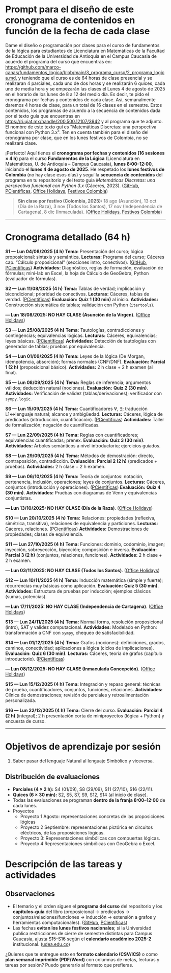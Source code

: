 # Prompt para el diseño de este cronograma de contenidos en función de la fecha de cada clase  

Dame el diseño o programación por clases para el curso de fundamentos de la lógica para estudiantes de Licenciatura en Matemáticas de la Facultad de Educación de la Universidad de Antioquia en el Campus Caucasia de acuerdo el programa del curso que encuentras en: https://github.com/marco-canas/fundamentos_logica/blob/main/3_programa_curso/2_programa_logica.md, y teniendo que el curso es de 64 horas de clase presencial y se realizaran 4 parciales, cada uno de dos horas y se realizarán 6 quices, cada uno de media hora y se empezarán las clases el Lunes 4 de agosto de 2025 en el horario de los lunes de 8 a 12 del medio día. Es decir, te pido el cronograma por fechas y contenidos de cada clase. Así, semanalmente daremos 4 horas de clase, para un total de 16 clases en el semestre. Estos contenidos, los programas de acuerdo a la secuencia de contenidos dada por el texto guía que encuentras en https://ri.ujat.mx/handle/200.500.12107/3942 y al programa que te adjunto. El nombre de este texto guí es "Matemáticas Discretas: una perspectiva funcional con Python 3.x". Ten en cuenta también para el diseño del cronograma por clase, que en los lunes festivos de Colombia, no se realizará clase.   



¡Perfecto! Aquí tienes el **cronograma por fechas y contenidos (16 sesiones × 4 h)** para el curso **Fundamentos de la Lógica** (Licenciatura en Matemáticas, U. de Antioquia – Campus Caucasia), **lunes 8:00–12:00**, iniciando el **lunes 4 de agosto de 2025**. He respetado los **lunes festivos de Colombia** (no hay clase esos días) y seguí la **secuencia de contenidos** del programa en tu repositorio y del texto guía *Matemáticas Discretas: una perspectiva funcional con Python 3.x* (Cáceres, 2023). ([GitHub][1], [PCientíficas][2], [Office Holidays][3], [Festivos Colombia][4])

> **Sin clase por festivo (Colombia, 2025):** 18 ago (Asunción), 13 oct (Día de la Raza), 3 nov (Todos los Santos), 17 nov (Independencia de Cartagena), 8 dic (Inmaculada). ([Office Holidays][3], [Festivos Colombia][4])

---

# Cronograma detallado (64 h)

**S1 — Lun 04/08/2025 (4 h)**
**Tema:** Presentación del curso; lógica proposicional: sintaxis y semántica.
**Lecturas:** Programa del curso; Cáceres cap. “Cálculo proposicional” (secciones intro, conectivos). ([GitHub][1], [PCientíficas][2])
**Actividades:** Diagnóstico, reglas de formación, evaluación de fórmulas; mini-lab en Excel, la hoja de Cálculo de GeoGebra, Python (evaluador de fórmulas).

**S2 — Lun 11/08/2025 (4 h)**
**Tema:** Tablas de verdad; implicación y bicondicional; prioridad de conectivos.
**Lecturas:** Cáceres, tablas de verdad. ([PCientíficas][2])
**Evaluación:** **Quiz 1 (30 min)** al inicio.
**Actividades:** Construcción sistemática de tablas; validación con Python (`itertools`).

**— Lun 18/08/2025: NO HAY CLASE (Asunción de la Virgen)**. ([Office Holidays][3])

**S3 — Lun 25/08/2025 (4 h)**
**Tema:** Tautologías, contradicciones y contingencias; equivalencias lógicas.
**Lecturas:** Cáceres, equivalencias; leyes básicas. ([PCientíficas][2])
**Actividades:** Detección de tautologías con generador de tablas; pruebas por equivalencia.

**S4 — Lun 01/09/2025 (4 h)**
**Tema:** Leyes de la lógica (De Morgan, idempotencia, absorción); formas normales (CNF/DNF).
**Evaluación:** **Parcial 1 (2 h)** (proposicional básico).
**Actividades:** 2 h clase + 2 h examen (al final).

**S5 — Lun 08/09/2025 (4 h)**
**Tema:** Reglas de inferencia; argumentos válidos; deducción natural (nociones).
**Evaluación:** **Quiz 2 (30 min)**.
**Actividades:** Verificación de validez (tablas/derivaciones); verificador con `sympy.logic`.

**S6 — Lun 15/09/2025 (4 h)**
**Tema:** Cuantificadores ∀, ∃; traducción L1↔lenguaje natural; alcance y ambigüedad.
**Lecturas:** Cáceres, lógica de predicados (introducción, cuantificación). ([PCientíficas][2])
**Actividades:** Taller de formalización; negación de cuantificadas.

**S7 — Lun 22/09/2025 (4 h)**
**Tema:** Reglas con cuantificadores; equivalencias cuantificadas; prenex.
**Evaluación:** **Quiz 3 (30 min)**.
**Actividades:** Árboles semánticos a nivel introductorio; ejercicios guiados.

**S8 — Lun 29/09/2025 (4 h)**
**Tema:** Métodos de demostración: directo, contraposición, contradicción.
**Evaluación:** **Parcial 2 (2 h)** (predicados + pruebas).
**Actividades:** 2 h clase + 2 h examen.

**S9 — Lun 06/10/2025 (4 h)**
**Tema:** Teoría de conjuntos: notación, pertenencia, inclusión, operaciones; leyes de conjuntos.
**Lecturas:** Cáceres, conjuntos (introducción y operaciones). ([PCientíficas][2])
**Evaluación:** **Quiz 4 (30 min)**.
**Actividades:** Pruebas con diagramas de Venn y equivalencias conjuntistas.

**— Lun 13/10/2025: NO HAY CLASE (Día de la Raza)**. ([Office Holidays][3])

**S10 — Lun 20/10/2025 (4 h)**
**Tema:** Relaciones: propiedades (reflexiva, simétrica, transitiva), relaciones de equivalencia y particiones.
**Lecturas:** Cáceres, relaciones. ([PCientíficas][2])
**Actividades:** Demostraciones de propiedades; clases de equivalencia.

**S11 — Lun 27/10/2025 (4 h)**
**Tema:** Funciones: dominio, codominio, imagen; inyección, sobreyección, biyección; composición e inversa.
**Evaluación:** **Parcial 3 (2 h)** (conjuntos, relaciones, funciones).
**Actividades:** 2 h clase + 2 h examen.

**— Lun 03/11/2025: NO HAY CLASE (Todos los Santos)**. ([Office Holidays][3])

**S12 — Lun 10/11/2025 (4 h)**
**Tema:** Inducción matemática (simple y fuerte); recurrencias muy básicas como aplicación.
**Evaluación:** **Quiz 5 (30 min)**.
**Actividades:** Estructura de pruebas por inducción; ejemplos clásicos (sumas, potencias).

**— Lun 17/11/2025: NO HAY CLASE (Independencia de Cartagena)**. ([Office Holidays][3])

**S13 — Lun 24/11/2025 (4 h)**
**Tema:** Normal forms, resolución proposicional (intro), SAT y validez computacional.
**Actividades:** Modelado en Python: transformación a CNF con `sympy`, chequeo de satisfacibilidad.

**S14 — Lun 01/12/2025 (4 h)**
**Tema:** Grafos (nociones): definiciones, grados, caminos, conectividad; aplicaciones a lógica (ciclos de implicaciones).
**Evaluación:** **Quiz 6 (30 min)**.
**Lecturas:** Cáceres, teoría de grafos (capítulo introductorio). ([PCientíficas][2])

**— Lun 08/12/2025: NO HAY CLASE (Inmaculada Concepción)**. ([Office Holidays][3])

**S15 — Lun 15/12/2025 (4 h)**
**Tema:** Integración y repaso general: técnicas de prueba, cuantificadores, conjuntos, funciones, relaciones.
**Actividades:** Clínica de demostraciones; revisión de parciales y retroalimentación personalizada.

**S16 — Lun 22/12/2025 (4 h)**
**Tema:** Cierre del curso.
**Evaluación:** **Parcial 4 (2 h)** (integral); 2 h presentación corta de miniproyectos (lógica + Python) y encuesta de curso.

---

# Objetivos de aprendizaje por sesión

1. Saber pasar del lenguaje Natural al lenguaje Simbólico y viceversa. 

## Distribución de evaluaciones

* **Parciales (4 × 2 h):** S4 (01/09), S8 (29/09), S11 (27/10), S16 (22/11).
* **Quices (6 × 30 min):** S2, S5, S7, S9, S12, S14 (al inicio de clase).
* Todas las evaluaciones se programan **dentro de la franja 8:00–12:00** de cada lunes.
* Proyectos
   - Proyecto 1 Agosto: representaciones concretas de las proposiciones  
     lógicas 
   - Proyecto 2 Septiembre: representaciones pictórica en circuitos eléctricos, de las proposiciones lógicas. 
   - Proyecto 3: Representaciones simbólicas con compuertas lógicas. 
   - Proyecto 4 Representaciones simbólicas con GeoGebra o Excel.   
  


# Descripción de las tareas y actividades  



## Observaciones

* El temario y el orden siguen el **programa del curso** del repositorio y los **capítulos-guía** del libro (proposicional → predicados → conjuntos/relaciones/funciones → inducción → extensión a grafos y herramientas computacionales). ([GitHub][1], [PCientíficas][2])
* Las fechas **evitan los lunes festivos nacionales**; si la Universidad publica restricciones de cierre de semestre distintas para Campus Caucasia, ajusta S15–S16 según el **calendario académico 2025-2** institucional. ([udea.edu.co][5])

¿Quieres que te entregue esto en **formato calendario (CSV/ICS)** o como **plan semanal imprimible (PDF/Word)** con columnas de metas, lecturas y tareas por sesión? Puedo generarlo al formato que prefieras.

[1]: https://github.com/marco-canas/fundamentos_logica "GitHub - marco-canas/fundamentos_logica: Pensar la didáctica y la pedagogía de la lógica para formación de Administradores de empresas, Ingenieros Agorpecuarios y Licenciados en educación infantil y matemáticas en el Campus Caucasia de la Universidad de Antioquia"
[2]: https://pcientificas.ujat.mx/index.php/pcientificas/catalog/book/263 "
		Matemáticas Discretas: una perspectiva funcional con Python 3.x
							\| Universidad Juárez Autónoma de Tabasco
			"
[3]: https://www.officeholidays.com/countries/colombia/2025?utm_source=chatgpt.com "National Holidays in Colombia in 2025"
[4]: https://www.festivos.com.co/en/2025?utm_source=chatgpt.com "Public Holidays Colombia 2025 | festivos.com.co"
[5]: https://www.udea.edu.co/wps/portal/udea/web/inicio/unidades-academicas/comunicaciones/%21ut/p/z1/jZDLCsIwEEW_pV-QyattliENJW1JE7EPs5GuSkGrC_H7FXGjYOzsBs65M1wU0IjCOt2Xebotl3U6PfdDSI_Wc42Jgqasdgo8o30PQhgpKRpeQC4UwZJBAzXmIL12dt8qV1QEhS0-_BgJ2_wIEOLxAwqfJ3LKOHioC5IKTIzNvoHWUA1eWO5oaQjL6BuIdfDvi-u560ZYzCyT5AEApI5K/?1dmy=&page=udea.generales.interna&urile=wcm%3Apath%3A%2FPortalUdeA%2FasPortalUdeA%2FasHomeUdeA%2FUnidades%2BAcad%2521c3%2521a9micas%2FComunicaciones%2FasContenidos%2FasListado%2FCalendario-Academico-2025-2-de-Pregrados-Campus-regionalizados&utm_source=chatgpt.com "Calendario Académico 2025-2 de Pregrados - Campus ..."
